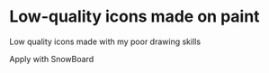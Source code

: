 # Low-quality icons made on paint

Low quality icons made with my poor drawing skills

Apply with SnowBoard

